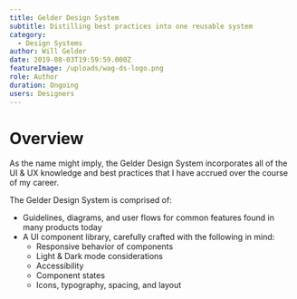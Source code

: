 ```yaml
---
title: Gelder Design System
subtitle: Distilling best practices into one reusable system
category:
  - Design Systems
author: Will Gelder
date: 2019-08-03T19:59:59.000Z
featureImage: /uploads/wag-ds-logo.png
role: Author
duration: Ongoing
users: Designers
---
```

# Overview
As the name might imply, the Gelder Design System incorporates all of the UI & UX knowledge and best practices that I have accrued over the course of my career.  

The Gelder Design System is comprised of: 
* Guidelines, diagrams, and user flows for common features found in many products today 
* A UI component library, carefully crafted with the following in mind:
  * Responsive behavior of components
  * Light & Dark mode considerations
  * Accessibility
  * Component states
  * Icons, typography, spacing, and layout

